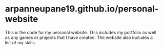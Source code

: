 # arpanneupane19.github.io/personal-website

This is the code for my personal website.
This includes my portfolio as well as any games or projects that I have created.
The website also includes a list of my skills.
